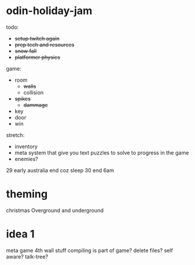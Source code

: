 # odin-holiday-jam
todo:
- ~~setup twitch again~~
- ~~prep tech and resources~~
- ~~snow fall~~
- ~~platformer physics~~

game:
- room
    - ~~walls~~
    - collision
- ~~spikes~~
    - ~~dammage~~
- key
- door
- win








stretch:
- inventory
- meta system that give you text puzzles to solve to progress in the game
- enemies?



29 early australia end coz sleep
30 end 6am

# theming
christmas
Overground and underground

# idea 1
meta game
4th wall stuff
compiling is part of game?
delete files?
self aware?
talk-tree?



